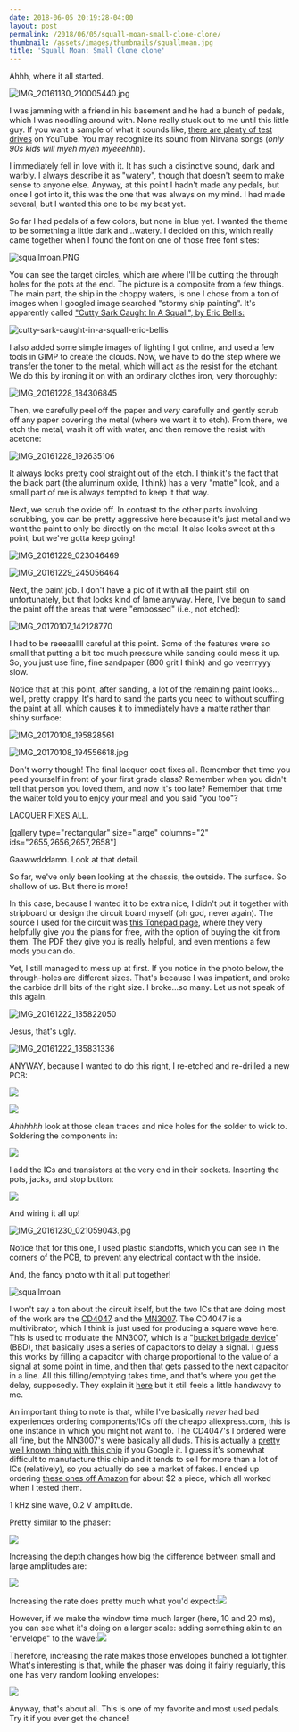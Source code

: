 ```yaml
---
date: 2018-06-05 20:19:28-04:00
layout: post
permalink: /2018/06/05/squall-moan-small-clone-clone/
thumbnail: /assets/images/thumbnails/squallmoan.jpg
title: 'Squall Moan: Small Clone clone'
---
```


Ahhh, where it all started.

![IMG_20161130_210005440.jpg](/assets/images/img_20161130_210005440.jpg)

I was jamming with a friend in his basement and he had a bunch of pedals, which I was noodling around with. None really stuck out to me until this little guy. If you want a sample of what it sounds like, [there are plenty of test drives](https://www.youtube.com/watch?v=IBY3hEXeBCI) on YouTube. You may recognize its sound from Nirvana songs (*only 90s kids will myeh myeh myeeehhh*).

I immediately fell in love with it. It has such a distinctive sound, dark and warbly. I always describe it as "watery", though that doesn't seem to make sense to anyone else. Anyway, at this point I hadn't made any pedals, but once I got into it, this was the one that was always on my mind. I had made several, but I wanted this one to be my best yet.

So far I had pedals of a few colors, but none in blue yet. I wanted the theme to be something a little dark and...watery. I decided on this, which really came together when I found the font on one of those free font sites:

![squallmoan.PNG](/assets/images/squallmoan.png)

You can see the target circles, which are where I'll be cutting the through holes for the pots at the end. The picture is a composite from a few things. The main part, the ship in the choppy waters, is one I chose from a ton of images when I googled image searched "stormy ship painting". It's apparently called ["Cutty Sark Caught In A Squall", by Eric Bellis:](http://www.ericbellis.com/26544/index.htm?purchase=268947)

![cutty-sark-caught-in-a-squall-eric-bellis](/assets/images/cutty-sark-caught-in-a-squall-eric-bellis.jpg)

I also added some simple images of lighting I got online, and used a few tools in GIMP to create the clouds. Now, we have to do the step where we transfer the toner to the metal, which will act as the resist for the etchant. We do this by ironing it on with an ordinary clothes iron, very thoroughly:

![IMG_20161228_184306845](/assets/images/img_20161228_184306845-1024x768.jpg)

Then, we carefully peel off the paper and *very* carefully and gently scrub off any paper covering the metal (where we want it to etch). From there, we etch the metal, wash it off with water, and then remove the resist with acetone:

![IMG_20161228_192635106](/assets/images/img_20161228_192635106-1024x768.jpg)

It always looks pretty cool straight out of the etch. I think it's the fact that the black part (the aluminum oxide, I think) has a very "matte" look, and a small part of me is always tempted to keep it that way.

Next, we scrub the oxide off. In contrast to the other parts involving scrubbing, you can be pretty aggressive here because it's just metal and we want the paint to only be directly on the metal. It also looks sweet at this point, but we've gotta keep going!

![IMG_20161229_023046469](/assets/images/img_20161229_023046469-1024x768.jpg)

![IMG_20161229_245056464](/assets/images/img_20161229_245056464-1024x768.jpg)

Next, the paint job. I don't have a pic of it with all the paint still on unfortunately, but that looks kind of lame anyway. Here, I've begun to sand the paint off the areas that were "embossed" (i.e., not etched):

![IMG_20170107_142128770](/assets/images/img_20170107_142128770-768x1024.jpg)

I had to be reeeaallll careful at this point. Some of the features were so small that putting a bit too much pressure while sanding could mess it up. So, you just use fine, fine sandpaper (800 grit I think) and go veerrryyy slow.

Notice that at this point, after sanding, a lot of the remaining paint looks... well, pretty crappy. It's hard to sand the parts you need to without scuffing the paint at all, which causes it to immediately have a matte rather than shiny surface:

![IMG_20170108_195828561](/assets/images/img_20170108_195828561-1024x768.jpg)

![IMG_20170108_194556618.jpg](/assets/images/img_20170108_194556618-1024x768.jpg)

Don't worry though! The final lacquer coat fixes all. Remember that time you peed yourself in front of your first grade class? Remember when you didn't tell that person you loved them, and now it's too late? Remember that time the waiter told you to enjoy your meal and you said "you too"?

LACQUER FIXES ALL.

[gallery type="rectangular" size="large" columns="2" ids="2655,2656,2657,2658"]

Gaawwdddamn. Look at that detail.

So far, we've only been looking at the chassis, the outside. The surface. So shallow of us. But there is more!

In this case, because I wanted it to be extra nice, I didn't put it together with stripboard or design the circuit board myself (oh god, never again). The source I used for the circuit was [this Tonepad page](http://www.tonepad.com/project.asp?id=8), where they very helpfully give you the plans for free, with the option of buying the kit from them. The PDF they give you is really helpful, and even mentions a few mods you can do.

Yet, I still managed to mess up at first. If you notice in the photo below, the through-holes are different sizes. That's because I was impatient, and broke the carbide drill bits of the right size. I broke...so many. Let us not speak of this again.

![IMG_20161222_135822050](/assets/images/img_20161222_135822050-768x1024.jpg)

Jesus, that's ugly.

![IMG_20161222_135831336](/assets/images/img_20161222_135831336-1024x768.jpg)

ANYWAY, because I wanted to do this right, I re-etched and re-drilled a new PCB:

![](/assets/images/img_20161230_163805537-768x1024.jpg)

![](/assets/images/img_20161230_165629408-1024x768.jpg)

*Ahhhhhh* look at those clean traces and nice holes for the solder to wick to. Soldering the components in:

![](/assets/images/img_20161222_135809566-768x1024.jpg)

I add the ICs and transistors at the very end in their sockets. Inserting the pots, jacks, and stop button:

![](/assets/images/img_20161229_121122479-1024x768.jpg)

And wiring it all up!

![IMG_20161230_021059043.jpg](/assets/images/img_20161230_021059043-1024x768.jpg)

Notice that for this one, I used plastic standoffs, which you can see in the corners of the PCB, to prevent any electrical contact with the inside.

And, the fancy photo with it all put together!

![squallmoan](/assets/images/squallmoan-1024x682.jpg)

I won't say a ton about the circuit itself, but the two ICs that are doing most of the work are the [CD4047](https://www.uni-kl.de/elektronik-lager/418072) and the [MN3007](http://www.experimentalistsanonymous.com/diy/Datasheets/MN3007.pdf). The CD4047 is a multivibrator, which I think is just used for producing a square wave here. This is used to modulate the MN3007, which is a "[bucket brigade device](https://en.wikipedia.org/wiki/Bucket-brigade_device)" (BBD), that basically uses a series of capacitors to delay a signal. I guess this works by filling a capacitor with charge proportional to the value of a signal at some point in time, and then that gets passed to the next capacitor in a line. All this filling/emptying takes time, and that's where you get the delay, supposedly. They explain it [here](https://www.rolandcorp.com.au/blog/boss-talk-bbd) but it still feels a little handwavy to me.

An important thing to note is that, while I've basically *never* had bad experiences ordering components/ICs off the cheapo aliexpress.com, this is one instance in which you might not want to. The CD4047's I ordered were all fine, but the MN3007's were basically all duds. This is actually a [pretty well known thing with this chip](http://www.madbeanpedals.com/forum/index.php?topic=2758.0) if you Google it. I guess it's somewhat difficult to manufacture this chip and it tends to sell for more than a lot of ICs (relatively), so you actually do see a market of fakes. I ended up ordering [these ones off Amazon](https://www.amazon.com/MN3007-bucket-brigade-delay-socket/dp/B01MFC9Y51) for about $2 a piece, which all worked when I tested them.

1 kHz sine wave, 0.2 V amplitude.

Pretty similar to the phaser:

![](/assets/images/1.gif)

Increasing the depth changes how big the difference between small and large amplitudes are:

![](/assets/images/5.gif)

Increasing the rate does pretty much what you'd expect:![](/assets/images/2.gif)

However, if we make the window time much larger (here, 10 and 20 ms), you can see what it's doing on a larger scale: adding something akin to an "envelope" to the wave:![](/assets/images/6.gif)

Therefore, increasing the rate makes those envelopes bunched a lot tighter. What's interesting is that, while the phaser was doing it fairly regularly, this one has very random looking envelopes:

![](/assets/images/4.gif)

Anyway, that's about all. This is one of my favorite and most used pedals. Try it if you ever get the chance!
